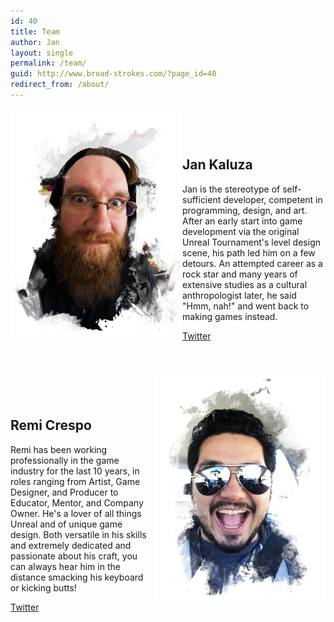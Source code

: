 ```yaml
---
id: 40
title: Team
author: Jan
layout: single
permalink: /team/
guid: http://www.broad-strokes.com/?page_id=40
redirect_from: /about/
---
```


<img src="/images/jan-portrait2.png" style="float: left" >

&nbsp;

&nbsp;

## Jan Kaluza

Jan is the stereotype of self-sufficient developer, competent in programming, design, and art. After an early start into game development via the original Unreal Tournament's level design scene, his path led him on a few detours. An attempted career as a rock star and many years of extensive studies as a cultural anthropologist later, he said "Hmm, nah!" and went back to making games instead.

<a href="https://twitter.com/JKashaar" target="_blank">Twitter</a>

&nbsp;

<img src="/images/remi-portrait.png" style="float: right" >

&nbsp;

&nbsp;

## Remi Crespo

Remi has been working professionally in the game industry for the last 10 years, in roles ranging from Artist, Game Designer, and Producer to Educator, Mentor, and Company Owner. He's a lover of all things Unreal and of unique game design. Both versatile in his skills and extremely dedicated and passionate about his craft, you can always hear him in the distance smacking his keyboard or kicking butts!

<a href="https://twitter.com/RemiGameDev" target="_blank">Twitter</a>
